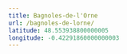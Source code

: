 ```yaml
---
title: Bagnoles-de-l'Orne
url: /bagnoles-de-lorne/
latitude: 48.553938800000005
longitude: -0.42291860000000003
---
```

